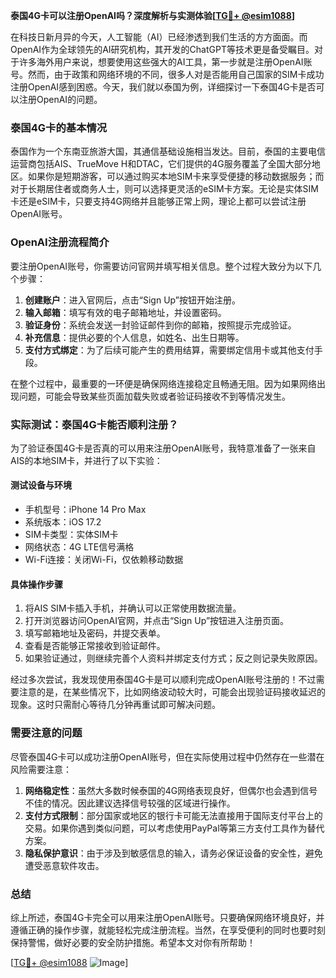 **泰国4G卡可以注册OpenAI吗？深度解析与实测体验[[TG💪+ @esim1088](https://t.me/s/esim1088)]**

在科技日新月异的今天，人工智能（AI）已经渗透到我们生活的方方面面。而OpenAI作为全球领先的AI研究机构，其开发的ChatGPT等技术更是备受瞩目。对于许多海外用户来说，想要使用这些强大的AI工具，第一步就是注册OpenAI账号。然而，由于政策和网络环境的不同，很多人对是否能用自己国家的SIM卡成功注册OpenAI感到困惑。今天，我们就以泰国为例，详细探讨一下泰国4G卡是否可以注册OpenAI的问题。

### 泰国4G卡的基本情况

泰国作为一个东南亚旅游大国，其通信基础设施相当发达。目前，泰国的主要电信运营商包括AIS、TrueMove H和DTAC，它们提供的4G服务覆盖了全国大部分地区。如果你是短期游客，可以通过购买本地SIM卡来享受便捷的移动数据服务；而对于长期居住者或商务人士，则可以选择更灵活的eSIM卡方案。无论是实体SIM卡还是eSIM卡，只要支持4G网络并且能够正常上网，理论上都可以尝试注册OpenAI账号。

### OpenAI注册流程简介

要注册OpenAI账号，你需要访问官网并填写相关信息。整个过程大致分为以下几个步骤：

1. **创建账户**：进入官网后，点击“Sign Up”按钮开始注册。
2. **输入邮箱**：填写有效的电子邮箱地址，并设置密码。
3. **验证身份**：系统会发送一封验证邮件到你的邮箱，按照提示完成验证。
4. **补充信息**：提供必要的个人信息，如姓名、出生日期等。
5. **支付方式绑定**：为了后续可能产生的费用结算，需要绑定信用卡或其他支付手段。

在整个过程中，最重要的一环便是确保网络连接稳定且畅通无阻。因为如果网络出现问题，可能会导致某些页面加载失败或者验证码接收不到等情况发生。

### 实际测试：泰国4G卡能否顺利注册？

为了验证泰国4G卡是否真的可以用来注册OpenAI账号，我特意准备了一张来自AIS的本地SIM卡，并进行了以下实验：

#### 测试设备与环境
- 手机型号：iPhone 14 Pro Max
- 系统版本：iOS 17.2
- SIM卡类型：实体SIM卡
- 网络状态：4G LTE信号满格
- Wi-Fi连接：关闭Wi-Fi，仅依赖移动数据

#### 具体操作步骤
1. 将AIS SIM卡插入手机，并确认可以正常使用数据流量。
2. 打开浏览器访问OpenAI官网，并点击“Sign Up”按钮进入注册页面。
3. 填写邮箱地址及密码，并提交表单。
4. 查看是否能够正常接收到验证邮件。
5. 如果验证通过，则继续完善个人资料并绑定支付方式；反之则记录失败原因。

经过多次尝试，我发现使用泰国4G卡是可以顺利完成OpenAI账号注册的！不过需要注意的是，在某些情况下，比如网络波动较大时，可能会出现验证码接收延迟的现象。这时只需耐心等待几分钟再重试即可解决问题。

### 需要注意的问题

尽管泰国4G卡可以成功注册OpenAI账号，但在实际使用过程中仍然存在一些潜在风险需要注意：

1. **网络稳定性**：虽然大多数时候泰国的4G网络表现良好，但偶尔也会遇到信号不佳的情况。因此建议选择信号较强的区域进行操作。
2. **支付方式限制**：部分国家或地区的银行卡可能无法直接用于国际支付平台上的交易。如果你遇到类似问题，可以考虑使用PayPal等第三方支付工具作为替代方案。
3. **隐私保护意识**：由于涉及到敏感信息的输入，请务必保证设备的安全性，避免遭受恶意软件攻击。

### 总结

综上所述，泰国4G卡完全可以用来注册OpenAI账号。只要确保网络环境良好，并遵循正确的操作步骤，就能轻松完成注册流程。当然，在享受便利的同时也要时刻保持警惕，做好必要的安全防护措施。希望本文对你有所帮助！

[[TG💪+ @esim1088](https://t.me/s/esim1088) ![Image](https://i.postimg.cc/4NQfJmqS/Snipaste-2025-05-13-00-14-12.png)]